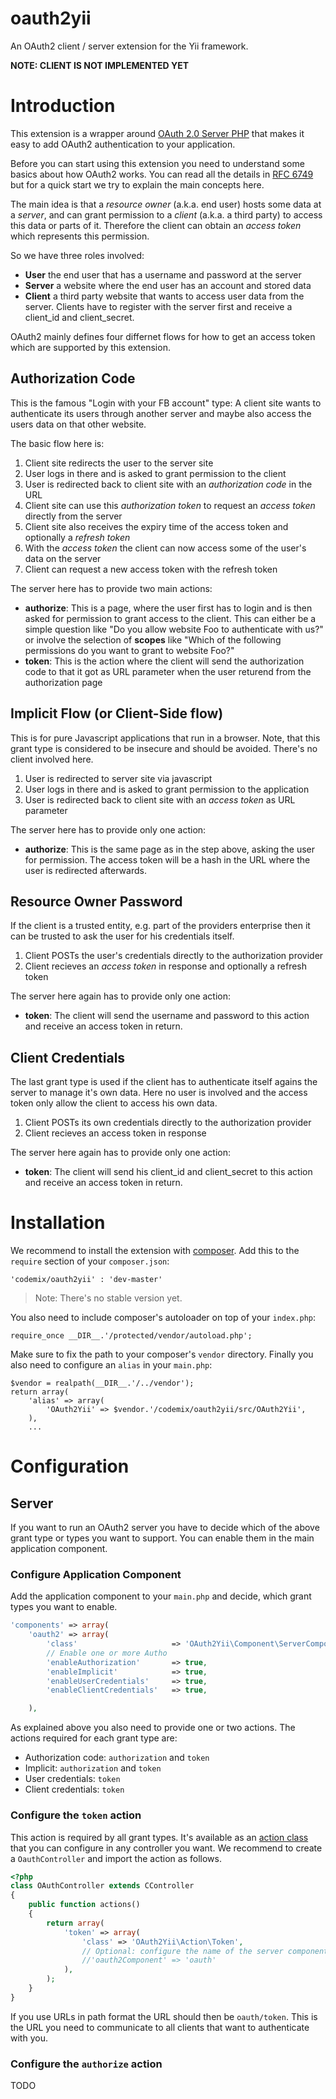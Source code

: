 oauth2yii
=========

An OAuth2 client / server extension for the Yii framework.

**NOTE: CLIENT IS NOT IMPLEMENTED YET**

# Introduction

This extension is a wrapper around [OAuth 2.0 Server PHP](http://bshaffer.github.io/oauth2-server-php-docs/)
that makes it easy to add OAuth2 authentication to your application.

Before you can start using this extension you need to understand some basics about how
OAuth2 works. You can read all the details in [RFC 6749](http://tools.ietf.org/html/rfc6749)
but for a quick start we try to explain the main concepts here.

The main idea is that a *resource owner* (a.k.a. end user) hosts some data at a *server*,
and can grant permission to a *client* (a.k.a. a third party) to access this data or parts of it.
Therefore the client can obtain an *access token* which represents this permission.

So we have three roles involved:

 * **User** the end user that has a username and password at the server
 * **Server** a website where the end user has an account and stored data
 * **Client** a third party website that wants to access user data from the server.
   Clients have to register with the server first and receive a client_id and client_secret.

OAuth2 mainly defines four differnet flows for how to get an access token which are
supported by this extension.

## Authorization Code

This is the famous "Login with your FB account" type: A client site wants to authenticate its
users through another server and maybe also access the users data on that other website.

The basic flow here is:

 1. Client site redirects the user to the server site
 1. User logs in there and is asked to grant permission to the client
 1. User is redirected back to client site with an *authorization code* in the URL
 1. Client site can use this *authorization token*  to request an *access token* directly from the server
 1. Client site also receives the expiry time of the access token and optionally a *refresh token*
 1. With the *access token* the client can now access some of the user's data on the server
 1. Client can request a new access token with the refresh token

The server here has to provide two main actions:

 * **authorize**: This is a page, where the user first has to login and is then asked for permission
   to grant access to the client. This can either be a simple question like "Do you allow website
   Foo to authenticate with us?" or involve the selection of **scopes** like "Which of the following
   permissions do you want to grant to website Foo?"
 * **token**: This is the action where the client will send the authorization code to that
   it got as URL parameter when the user returend from the authorization page


## Implicit Flow (or Client-Side flow)

This is for pure Javascript applications that run in a browser. Note, that this grant type is considered
to be insecure and should be avoided. There's no client involved here.

 1. User is redirected to server site via javascript
 1. User logs in there and is asked to grant permission to the application
 1. User is redirected back to client site with an *access token* as URL parameter

The server here has to provide only one action:

 * **authorize**: This is the same page as in the step above, asking the user for permission.
   The access token will be a hash in the URL where the user is redirected afterwards.


## Resource Owner Password

If the client is a trusted entity, e.g. part of the providers enterprise then it can be
trusted to ask the user for his credentials itself.

 1. Client POSTs the user's credentials directly to the authorization provider
 1. Client recieves an *access token* in response and optionally a refresh token

The server here again has to provide only one action:

 * **token**: The client will send the username and password to this action and receive an
   access token in return.


## Client Credentials

The last grant type is used if the client has to authenticate itself agains the server
to manage it's own data. Here no user is involved and the access token only allow the
client to access his own data.

 1. Client POSTs its own credentials directly to the authorization provider
 1. Client recieves an access token in response


The server here again has to provide only one action:

 * **token**: The client will send his client_id and client_secret to this action and receive an
   access token in return.


# Installation

We recommend to install the extension with [composer](http://getcomposer.org/). Add this to
the `require` section of your `composer.json`:

    'codemix/oauth2yii' : 'dev-master'

> Note: There's no stable version yet.

You also need to include composer's autoloader on top of your `index.php`:

    require_once __DIR__.'/protected/vendor/autoload.php';

Make sure to fix the path to your composer's `vendor` directory. Finally you also need to
configure an `alias` in your `main.php`:

```
$vendor = realpath(__DIR__.'/../vendor');
return array(
    'alias' => array(
        'OAuth2Yii' => $vendor.'/codemix/oauth2yii/src/OAuth2Yii',
    ),
    ...
```

# Configuration

## Server

If you want to run an OAuth2 server you have to decide which of the above grant type or types you
want to support. You can enable them in the main application component.

### Configure Application Component

Add the application component to your `main.php` and decide, which grant types you want to enable.

```php
'components' => array(
    'oauth2' => array(
        'class'                     => 'OAuth2Yii\Component\ServerComponent',
        // Enable one or more Autho
        'enableAuthorization'       => true,
        'enableImplicit'            => true,
        'enableUserCredentials'     => true,
        'enableClientCredentials'   => true,

    ),
```

As explained above you also need to provide one or two actions. The actions required for each grant
type are:

 * Authorization code: `authorization` and `token`
 * Implicit: `authorization` and `token`
 * User credentials: `token`
 * Client credentials: `token`


### Configure the `token` action

This action is required by all grant types. It's available as an
[action class](http://www.yiiframework.com/doc/guide/1.1/en/basics.controller#action) that you
can configure in any controller you want. We recommend to create a `OauthController` and
import the action as follows.

```php
<?php
class OAuthController extends CController
{
    public function actions()
    {
        return array(
            'token' => array(
                'class' => 'OAuth2Yii\Action\Token',
                // Optional: configure the name of the server component if it's not oauth2
                //'oauth2Component' => 'oauth'
            ),
        );
    }
}
```

If you use URLs in path format the URL should then be `oauth/token`. This is the URL you
need to communicate to all clients that want to authenticate with you.


### Configure the `authorize` action

TODO
